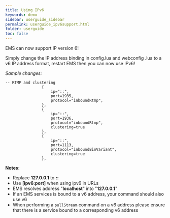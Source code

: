 ```yaml
---
title: Using IPv6
keywords: demo
sidebar: userguide_sidebar
permalink: userguide_ipv6support.html
folder: userguide
toc: false
---
```


EMS can now support IP version 6!

Simply change the IP address binding in config.lua and webconfig .lua to a v6 IP address format, restart EMS then you can now use IPv6!

*Sample changes:*

```
-- RTMP and clustering
				{
					ip="::",
					port=1935,
					protocol="inboundRtmp",
				},
				{
					ip="::",
					port=1936,
					protocol="inboundRtmp",
					clustering=true
				},
				{
					ip="::",
					port=1113,
					protocol="inboundBinVariant",
					clustering=true
				},
```

**Notes:**

- Replace **127.0.0.1** to **::**
- Use **[ipv6:port]** when using ipv6 in URLs 
- EMS resolves address "**localhost**" into "**127.0.0.1**" 
- If an EMS services is bound to a v6 address,  your command should also use v6
- When performing a `pullStream` command on a v6 address please ensure that there is a service bound to a corresponding v6 address